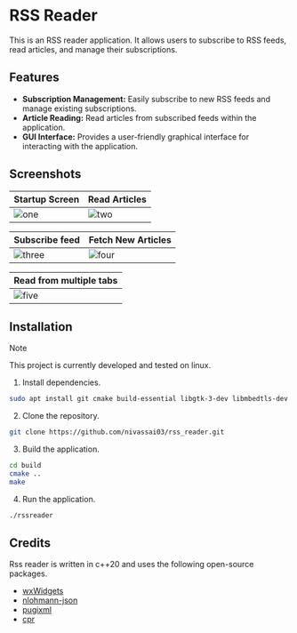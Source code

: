 # RSS Reader

This is an RSS reader application. It allows users to subscribe to RSS feeds, read articles, and manage their subscriptions.

## Features

- **Subscription Management:** Easily subscribe to new RSS feeds and manage existing subscriptions.
- **Article Reading:** Read articles from subscribed feeds within the application.
- **GUI Interface:** Provides a user-friendly graphical interface for interacting with the application.




## Screenshots
|Startup Screen|Read Articles|
|--------------|-------------|
|![one](https://github.com/nivassai03/rss_reader/assets/116424621/1df5bed1-1023-43fc-b398-c9735dfe5ad8)|![two](https://github.com/nivassai03/rss_reader/assets/116424621/689f6446-5eae-445a-a725-097f5800921b)|

|Subscribe feed|Fetch New Articles|
|--------------|------------------|
|![three](https://github.com/nivassai03/rss_reader/assets/116424621/e1e5f88a-6fd3-49fe-85ab-8acfaa3cf8af)|![four](https://github.com/nivassai03/rss_reader/assets/116424621/245bf625-74b6-477d-8c2e-bd3a642999aa)|

| Read from multiple tabs|
|------------------------|
|![five](https://github.com/nivassai03/rss_reader/assets/116424621/65a62f05-5202-49e2-85b7-8f83e44ee2ef)|

## Installation 

> [!Note]
> This project is currently developed and tested on linux.


1. Install dependencies.
```sh
sudo apt install git cmake build-essential libgtk-3-dev libmbedtls-dev libwebkit2gtk-4.0-dev
```
2. Clone the repository.
```sh
git clone https://github.com/nivassai03/rss_reader.git
```
3. Build the application.
```sh
cd build
cmake ..
make
```
4. Run the application.
```sh
./rssreader
```


## Credits
Rss reader is written in c++20 and uses the following open-source packages.
- [wxWidgets](https://www.wxwidgets.org/)
- [nlohmann-json](https://github.com/nlohmann/json)
- [pugixml](https://github.com/zeux/pugixml)
- [cpr](https://github.com/libcpr/cpr)
